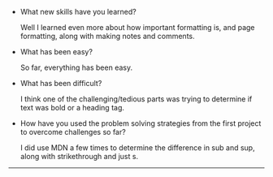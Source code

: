 
  * What new skills have you learned?
  	
	Well I learned even more about how important formatting is, and page formatting, along with making notes and comments. 
	
  * What has been easy?
  
  	So far, everything has been easy. 
	
  * What has been difficult?
  
  	I think one of the challenging/tedious parts was trying to determine if text was bold or a heading tag. 
  	
  * How have you used the problem solving strategies from the first project to overcome challenges so far?
  
  	I did use MDN a few times to determine the difference in sub and sup, along with strikethrough and just s.

---

